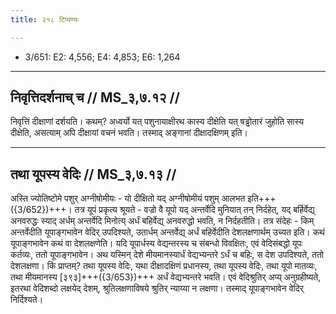 ```yaml
---
title: २१८ टिप्पण्यः

---
```

- 3/651: E2: 4,556; E4: 4,853; E6: 1,264

____________________________________________


## निवृत्तिदर्शनाच् च // MS_३,७.१२ //

निवृत्तिं दीक्षाणां दर्शयति। कथम्? अध्वर्यो यत् पशुनायाक्षीरथ कास्य दीक्षेति यत् षड्ढोतारं जुहोति सास्य दीक्षेति, असत्याम् अपि दीक्षायां वचनं भवति। तस्माद् अङ्गानां दीक्षादक्षिणम् इति।


____________________________________________


## तथा यूपस्य वेदिः // MS_३,७.१३ //

अस्ति ज्योतिष्टोमे पशुर् अग्नीषोमीयः - यो दीक्षितो यद् अग्नीषोमीयं पशुम् आलभत इति+++({3/652})+++। तत्र यूपं प्रकृत्य श्रूयते - वज्रो वै यूपो यद् अन्तर्वेदि मुनियात् तन् निर्दहेत्, यद् बर्हिर्वेद्य् अनवरुद्धः स्याद् अर्धम् अन्तर्वेदि मिनोत्य् अर्धं बहिर्वेद्य् अनवरुद्धो भवति, न निर्दहतीति।
तत्र संदेहः - किम् अन्तर्वेदीति यूपाङ्गभावेन वेदिर् उपदिश्यते, उतार्धम् अन्तर्वेद्य् अर्धं बहिर्वेदीति देशलक्षणार्थम् उच्यत इति। कथं यूपाङ्गभावेन कथं वा देशलक्षणेति। यदि यूपार्धस्य वेद्यन्तरस्य च संबन्धो विवक्षितः, एवं वेदिसंबद्धो यूपः कर्तव्यः, ततो यूपाङ्गभावेन। अथ यस्मिन् देशे मीयमानस्यार्धं वेद्यभ्यन्तरे ऽर्धं च बहिः, स देश उपदिश्यते, ततो देशलक्षणा।
किं प्राप्तम्? तथा यूपस्य वेदिः, यथा दीक्षादक्षिणं प्रधानस्य, तथा यूपस्य वेदिः, तथा यूपो मातव्यः, तथा मीयमानस्य [३९३]+++({3/653})+++ अर्धं वेद्यभ्यन्तरे भवति। एवं वेदिश्रुतिर् अप्य् अनुग्रहीष्यते, इतरथा वेदिशब्दो लक्षयेद् देशम्, श्रुतिलक्षणाविषये श्रुतिर् न्याय्या न लक्षणा। तस्माद् यूपाङ्गभावेन वेदिर् निर्दिश्यते।
